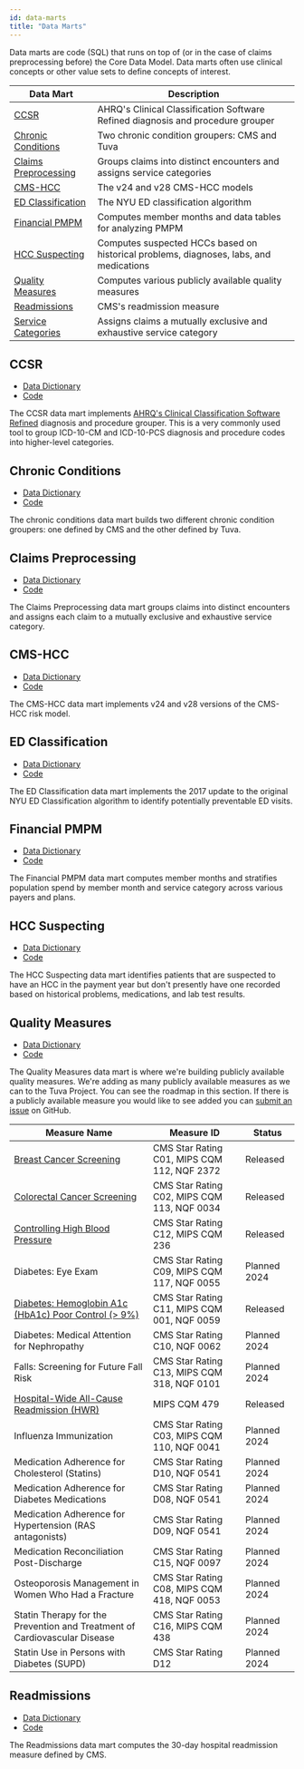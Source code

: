 ```yaml
---
id: data-marts
title: "Data Marts"
---
```


Data marts are code (SQL) that runs on top of (or in the case of claims preprocessing before) the Core Data Model.  Data marts often use clinical concepts or other value sets to define concepts of interest.  

| Data Mart | Description |
| --------- | ----------------------------- |
| [CCSR](#ccsr) | AHRQ's Clinical Classification Software Refined diagnosis and procedure grouper |
| [Chronic Conditions](#chronic-conditions) | Two chronic condition groupers: CMS and Tuva |
| [Claims Preprocessing](#claims-preprocessing) | Groups claims into distinct encounters and assigns service categories |
| [CMS-HCC](#cms-hcc) | The v24 and v28 CMS-HCC models |
| [ED Classification](#ed-classification) | The NYU ED classification algorithm |
| [Financial PMPM](#financial-pmpm) | Computes member months and data tables for analyzing PMPM |
| [HCC Suspecting](#hcc-suspecting) | Computes suspected HCCs based on historical problems, diagnoses, labs, and medications |
| [Quality Measures](#quality-measures) | Computes various publicly available quality measures |
| [Readmissions](#readmissions) | CMS's readmission measure |
| [Service Categories](#service-categories) | Assigns claims a mutually exclusive and exhaustive service category |

## CCSR
- [Data Dictionary](../data-dictionaries/ccsr)
- [Code](https://github.com/tuva-health/tuva/tree/main/models/ccsr)

The CCSR data mart implements [AHRQ's Clinical Classification Software Refined](https://hcup-us.ahrq.gov/toolssoftware/ccsr/ccs_refined.jsp) diagnosis and procedure grouper.  This is a very commonly used tool to group ICD-10-CM and ICD-10-PCS diagnosis and procedure codes into higher-level categories.

## Chronic Conditions
- [Data Dictionary](../data-dictionaries/chronic-conditions)
- [Code](https://github.com/tuva-health/tuva/tree/main/models/chronic_conditions)

The chronic conditions data mart builds two different chronic condition groupers: one defined by CMS and the other defined by Tuva.

## Claims Preprocessing
- [Data Dictionary](../data-dictionaries/claims-preprocessing)
- [Code](https://github.com/tuva-health/tuva/tree/main/models/claims_preprocessing)

The Claims Preprocessing data mart groups claims into distinct encounters and assigns each claim to a mutually exclusive and exhaustive service category.

## CMS-HCC
- [Data Dictionary](../data-dictionaries/cms-hccs)
- [Code](https://github.com/tuva-health/tuva/tree/main/models/cms_hcc)

The CMS-HCC data mart implements v24 and v28 versions of the CMS-HCC risk model.

## ED Classification
- [Data Dictionary](../data-dictionaries/ed-classification)
- [Code](https://github.com/tuva-health/tuva/tree/main/models/ed_classification)

The ED Classification data mart implements the 2017 update to the original NYU ED Classification algorithm to identify potentially preventable ED visits.


## Financial PMPM
- [Data Dictionary](../data-dictionaries/financial-pmpm)
- [Code](https://github.com/tuva-health/tuva/tree/main/models/financial_pmpm)

The Financial PMPM data mart computes member months and stratifies population spend by member month and service category across various payers and plans.

## HCC Suspecting
- [Data Dictionary](../data-dictionaries/hcc-suspecting)
- [Code](https://github.com/tuva-health/tuva/tree/main/models/hcc_suspecting)

The HCC Suspecting data mart identifies patients that are suspected to have an HCC in the payment year but don't presently have one recorded based on historical problems, medications, and lab test results.

## Quality Measures
- [Data Dictionary](../data-dictionaries/quality-measures)
- [Code](https://github.com/tuva-health/tuva/tree/main/models/quality_measures)

The Quality Measures data mart is where we're building publicly available quality measures.  We're adding as many publicly available measures as we can to the Tuva Project.  You can see the roadmap in this section. If there is a publicly available 
measure you would like to see added you can [submit an issue](https://github.com/tuva-health/the_tuva_project/issues) 
on GitHub.

| Measure Name                                                                                                                  | Measure ID                                  | Status       | 
|-------------------------------------------------------------------------------------------------------------------------------|---------------------------------------------|--------------|
| [Breast Cancer Screening](https://github.com/tuva-health/tuva/tree/main/models/quality_measures)                              | CMS Star Rating C01, MIPS CQM 112, NQF 2372 | Released     |
| [Colorectal Cancer Screening](https://github.com/tuva-health/tuva/tree/main/models/quality_measures)                          | CMS Star Rating C02, MIPS CQM 113, NQF 0034 | Released     |
| [Controlling High Blood Pressure](https://github.com/tuva-health/tuva/tree/main/models/quality_measures)                                                                                           | CMS Star Rating C12, MIPS CQM 236           | Released     |
| Diabetes: Eye Exam                                                                                                            | CMS Star Rating C09, MIPS CQM 117, NQF 0055 | Planned 2024 |
| [Diabetes: Hemoglobin A1c (HbA1c) Poor Control (> 9%)](https://github.com/tuva-health/tuva/tree/main/models/quality_measures) | CMS Star Rating C11, MIPS CQM 001, NQF 0059 | Released     |
| Diabetes: Medical Attention for Nephropathy                                                                                   | CMS Star Rating C10, NQF 0062               | Planned 2024 |
| Falls: Screening for Future Fall Risk                                                                                         | CMS Star Rating C13, MIPS CQM 318, NQF 0101 | Planned 2024 |
| [Hospital-Wide All-Cause Readmission (HWR)](https://github.com/tuva-health/tuva/tree/main/models/readmissions)                | MIPS CQM 479                                | Released     |
| Influenza Immunization                                                                                                        | CMS Star Rating C03, MIPS CQM 110, NQF 0041 | Planned 2024 |
| Medication Adherence for Cholesterol (Statins)                                                                                | CMS Star Rating D10, NQF 0541               | Planned 2024 |
| Medication Adherence for Diabetes Medications                                                                                 | CMS Star Rating D08, NQF 0541               | Planned 2024 |
| Medication Adherence for Hypertension (RAS antagonists)                                                                       | CMS Star Rating D09, NQF 0541               | Planned 2024 |
| Medication Reconciliation Post-Discharge                                                                                      | CMS Star Rating C15, NQF 0097               | Planned 2024 |
| Osteoporosis Management in Women Who Had a Fracture                                                                           | CMS Star Rating C08, MIPS CQM 418, NQF 0053 | Planned 2024 |
| Statin Therapy for the Prevention and Treatment of Cardiovascular Disease                                                     | CMS Star Rating C16, MIPS CQM 438           | Planned 2024 |
| Statin Use in Persons with Diabetes (SUPD)                                                                                    | CMS Star Rating D12                         | Planned 2024 |

## Readmissions
- [Data Dictionary](../data-dictionaries/readmissions)
- [Code](https://github.com/tuva-health/tuva/tree/main/models/readmissions)

The Readmissions data mart computes the 30-day hospital readmission measure defined by CMS.

